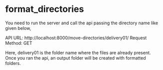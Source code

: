 # format_directories

You need to run the server and call the api passing the directory name like given below,

API URL: http://localhost:8000/move-directories/delivery01/
Request Method: GET

Here, delivery01 is the folder name where the files are already present.
Once you ran the api, an output folder will be created with formatted folders.
